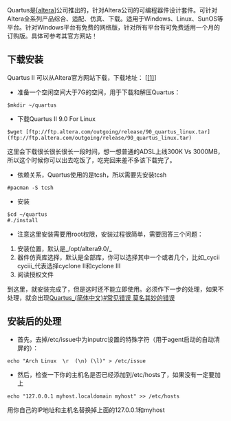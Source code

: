 Quartus是[[altera](http://www.altera.com.cn)]公司推出的，针对Altera公司的可编程器件设计套件。可针对Altera全系列产品综合、适配、仿真、下载。适用于Windows、Linux、SunOS等平台。针对Windows平台有免费的网络版，针对所有平台有可免费适用一个月的订购版。具体可参考其官方网站！

## 下载安装

Quartus II 可以从Altera官方网站下载，下载地址： [[[1]](ftp://ftp.altera.com/outgoing/release/)]

*   准备一个空闲空间大于7G的空间，用于下载和解压Quartus：

```
$mkdir ~/quartus

```

*   下载Quartus II 9.0 For Linux

```
$wget [ftp://ftp.altera.com/outgoing/release/90_quartus_linux.tar](ftp://ftp.altera.com/outgoing/release/90_quartus_linux.tar)

```

这里会下载很长很长很长一段时间，想一想普通的ADSL上线300K Vs 3000MB，所以这个时候你可以出去吃饭了，吃完回来差不多该下载完了。

*   依赖关系，Quartus使用的是tcsh，所以需要先安装tcsh

```
#pacman -S tcsh

```

*   安装

```
$cd ~/quartus
#./install

```

*   注意这里安装需要用root权限，安装过程很简单，需要回答三个问题：

1.  安装位置，默认是_/opt/altera9.0/_
2.  器件仿真库选择，默认是全部库，你可以选择其中一个或者几个，比如_cycii cyciii_代表选择cyclone II和cyclone III
3.  阅读授权文件

到这里，就安装完成了，但是这时还不能立即使用。必须作下一步的处理，如果不处理，就会出现[Quartus_(简体中文)#常见错误 莫名其妙的错误](/index.php/Quartus_(%E7%AE%80%E4%BD%93%E4%B8%AD%E6%96%87)#.E5.B8.B8.E8.A7.81.E9.94.99.E8.AF.AF_.E8.8E.AB.E5.90.8D.E5.85.B6.E5.A6.99.E7.9A.84.E9.94.99.E8.AF.AF "Quartus (简体中文)")

## 安装后的处理

*   首先，去掉/etc/issue中为inputrc设置的特殊字符（用于agent启动的自动清屏的）：

```
echo "Arch Linux  \r  (\n) (\l)" > /etc/issue

```

*   然后，检查一下你的主机名是否已经添加到/etc/hosts了，如果没有一定要加上

```
echo "127.0.0.1 myhost.localdomain myhost" >> /etc/hosts

```

用你自己的IP地址和主机名替换掉上面的127.0.0.1和myhost